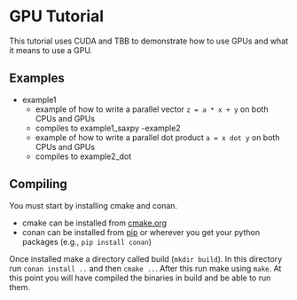 # GPU Tutorial

This tutorial uses CUDA and TBB to demonstrate how to use GPUs and what it means to use a GPU.

## Examples

- example1
    - example of how to write a parallel vector `z = a * x + y` on both CPUs and GPUs
    - compiles to example1\_saxpy
-example2
    - example of how to write a parallel dot product `a = x dot y` on both CPUs and GPUs
    - compiles to example2\_dot

## Compiling

You must start by installing cmake and conan.

- cmake can be installed from [cmake.org](https://cmake.org/download/)
- conan can be installed from [pip](https://pip.pypa.io/en/stable/installation/#supported-methods) or 
wherever you get your python packages (e.g., `pip install conan`)

Once installed make a directory called build (`mkdir build`).
In this directory run `conan install ..` and then `cmake ..`. After this run make using `make`.
At this point you will have compiled the binaries in build and be able to run them.

